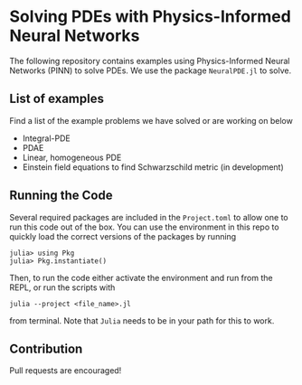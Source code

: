 # Solving PDEs with Physics-Informed Neural Networks 

The following repository contains examples using Physics-Informed Neural Networks (PINN) to solve PDEs. We use the package `NeuralPDE.jl` to solve. 

## List of examples

Find a list of the example problems we have solved or are working on below

- Integral-PDE
- PDAE
- Linear, homogeneous PDE
- Einstein field equations to find Schwarzschild metric (in development)

## Running the Code

Several required packages are included in the `Project.toml` to allow one to run this code out of the box. You can use the environment in this repo to quickly load the correct versions of the packages by running

```
julia> using Pkg
julia> Pkg.instantiate()
```

Then, to run the code either activate the environment and run from the REPL, or run the scripts with 

```
julia --project <file_name>.jl
```
from terminal. Note that `Julia` needs to be in your path for this to work. 

## Contribution

Pull requests are encouraged!